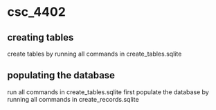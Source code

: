 # csc_4402
## creating tables
create tables by running all commands in create_tables.sqlite

## populating the database
run all commands in create_tables.sqlite first
populate the database by running all commands in create_records.sqlite
